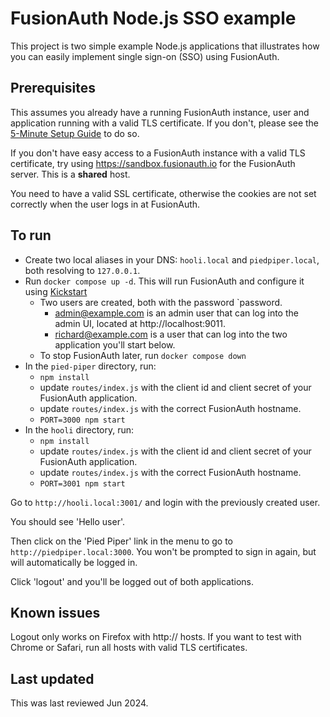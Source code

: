 # FusionAuth Node.js SSO example

This project is two simple example Node.js applications that illustrates how you can easily implement single sign-on (SSO) using FusionAuth.

## Prerequisites

This assumes you already have a running FusionAuth instance, user and application running with a valid TLS certificate. If you don't, please see the [5-Minute Setup Guide](https://fusionauth.io/docs/v1/tech/5-minute-setup-guide) to do so. 

If you don't have easy access to a FusionAuth instance with a valid TLS certificate, try using https://sandbox.fusionauth.io for the FusionAuth server. This is a **shared** host.

You need to have a valid SSL certificate, otherwise the cookies are not set correctly when the user logs in at FusionAuth. 

## To run

* Create two local aliases in your DNS: `hooli.local` and `piedpiper.local`, both resolving to `127.0.0.1`.
* Run `docker compose up -d`. This will run FusionAuth and configure it using [Kickstart](https://fusionauth.io/docs/get-started/download-and-install/development/kickstart)
  * Two users are created, both with the password `password. 
    * admin@example.com is an admin user that can log into the admin UI, located at http://localhost:9011.
    * richard@example.com is a user that can log into the two application you'll start below. 
  * To stop FusionAuth later, run `docker compose down`
* In the `pied-piper` directory, run:
  * `npm install`
  * update `routes/index.js` with the client id and client secret of your FusionAuth application.
  * update `routes/index.js` with the correct FusionAuth hostname.
  * `PORT=3000 npm start`
* In the `hooli` directory, run:
  * `npm install`
  * update `routes/index.js` with the client id and client secret of your FusionAuth application.
  * update `routes/index.js` with the correct FusionAuth hostname.
  * `PORT=3001 npm start`

Go to `http://hooli.local:3001/` and login with the previously created user. 

You should see 'Hello user'.

Then click on the 'Pied Piper' link in the menu to go to `http://piedpiper.local:3000`. You won't be prompted to sign in again, but will automatically be logged in.

Click 'logout' and you'll be logged out of both applications. 

## Known issues


Logout only works on Firefox with http:// hosts. If you want to test with Chrome or Safari, run all hosts with valid TLS certificates.

## Last updated

This was last reviewed Jun 2024.
